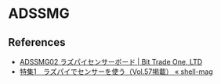# ADSSMG
## References
- [ADSSMG02 ラズパイセンサーボード | Bit Trade One, LTD](https://bit-trade-one.co.jp/adssmg02/)
- [特集1　ラズパイでセンサーを使う（Vol.57掲載） « shell-mag](https://shell-mag.com/toku1-57/)
